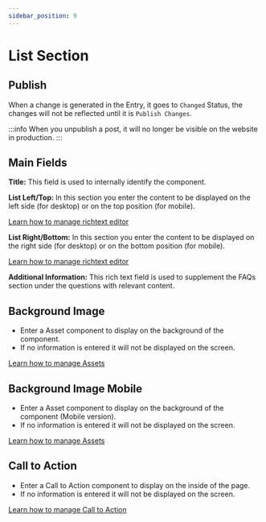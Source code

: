 ```yaml
---
sidebar_position: 9
---
```


# List Section

## Publish

When a change is generated in the Entry, it goes to `Changed` Status, the changes will not be reflected until it is `Publish Changes`.

:::info
When you unpublish a post, it will no longer be visible on the website in production.
:::

## Main Fields

**Title:** This field is used to internally identify the component.

**List Left/Top:** In this section you enter the content to be displayed on the left side (for desktop) or on the top position (for mobile).

[Learn how to manage richtext editor](/docs/components/richtext)

**List Right/Bottom:** In this section you enter the content to be displayed on the right side (for desktop) or on the bottom position (for mobile).

[Learn how to manage richtext editor](/docs/components/richtext)

**Additional Information:** This rich text field is used to supplement the FAQs section under the questions with relevant content.

## Background Image

- Enter a Asset component to display on the background of the component.
- If no information is entered it will not be displayed on the screen.

[Learn how to manage Assets](/docs/components/assets)

## Background Image Mobile

- Enter a Asset component to display on the background of the component (Mobile version).
- If no information is entered it will not be displayed on the screen.

[Learn how to manage Assets](/docs/components/assets)

## Call to Action

- Enter a Call to Action component to display on the inside of the page.
- If no information is entered it will not be displayed on the screen.

[Learn how to manage Call to Action](/docs/components/calltoaction)